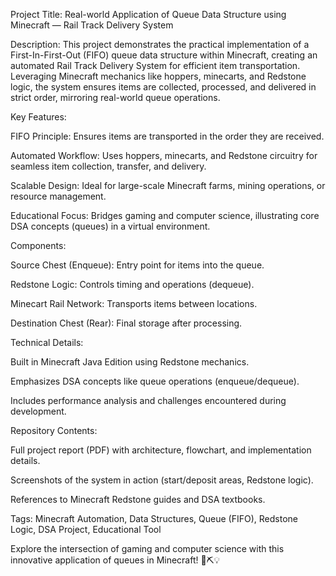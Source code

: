 Project Title: Real-world Application of Queue Data Structure using Minecraft — Rail Track Delivery System

Description:
This project demonstrates the practical implementation of a First-In-First-Out (FIFO) queue data structure within Minecraft, creating an automated Rail Track Delivery System for efficient item transportation. Leveraging Minecraft mechanics like hoppers, minecarts, and Redstone logic, the system ensures items are collected, processed, and delivered in strict order, mirroring real-world queue operations.

Key Features:

FIFO Principle: Ensures items are transported in the order they are received.

Automated Workflow: Uses hoppers, minecarts, and Redstone circuitry for seamless item collection, transfer, and delivery.

Scalable Design: Ideal for large-scale Minecraft farms, mining operations, or resource management.

Educational Focus: Bridges gaming and computer science, illustrating core DSA concepts (queues) in a virtual environment.

Components:

Source Chest (Enqueue): Entry point for items into the queue.

Redstone Logic: Controls timing and operations (dequeue).

Minecart Rail Network: Transports items between locations.

Destination Chest (Rear): Final storage after processing.

Technical Details:

Built in Minecraft Java Edition using Redstone mechanics.

Emphasizes DSA concepts like queue operations (enqueue/dequeue).

Includes performance analysis and challenges encountered during development.

Repository Contents:

Full project report (PDF) with architecture, flowchart, and implementation details.

Screenshots of the system in action (start/deposit areas, Redstone logic).

References to Minecraft Redstone guides and DSA textbooks.

Tags:
Minecraft Automation, Data Structures, Queue (FIFO), Redstone Logic, DSA Project, Educational Tool

Explore the intersection of gaming and computer science with this innovative application of queues in Minecraft! 🚂⛏️💡

